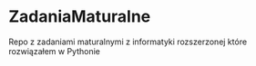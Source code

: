 # ZadaniaMaturalne
Repo z zadaniami maturalnymi z informatyki rozszerzonej które rozwiązałem w Pythonie
